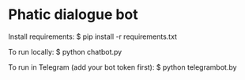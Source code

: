 # Phatic dialogue bot

Install requirements:
$ pip install -r requirements.txt

To run locally:
$ python chatbot.py

To run in Telegram (add your bot token first):
$ python telegrambot.by

